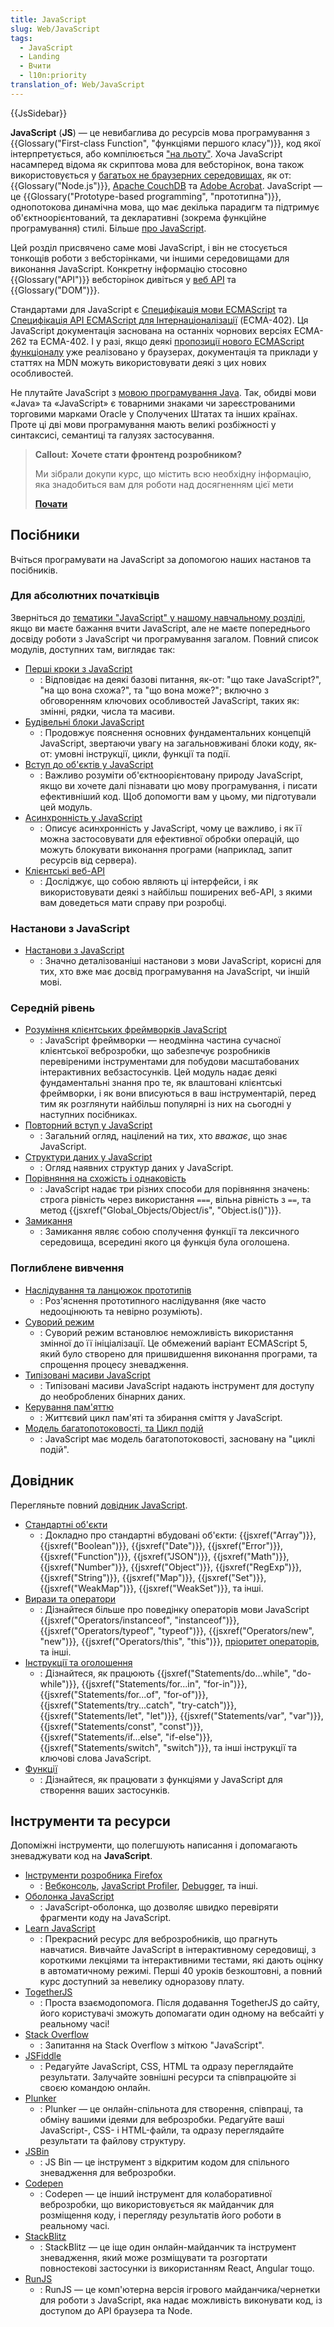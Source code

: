 ```yaml
---
title: JavaScript
slug: Web/JavaScript
tags:
  - JavaScript
  - Landing
  - Вчити
  - l10n:priority
translation_of: Web/JavaScript
---
```

{{JsSidebar}}

**JavaScript** (**JS**) &mdash; це невибаглива до ресурсів мова програмування з {{Glossary("First-class Function", "функціями першого класу")}}, код якої інтерпретується, або компілюється ["на льоту"](https://uk.wikipedia.org/wiki/JIT-%D0%BA%D0%BE%D0%BC%D0%BF%D1%96%D0%BB%D1%8F%D1%86%D1%96%D1%8F). Хоча JavaScript насамперед відома як скриптова мова для вебсторінок, вона також використовується у [багатьох не браузерних середовищах](https://en.wikipedia.org/wiki/JavaScript#Other_usage), як от: {{Glossary("Node.js")}}, [Apache CouchDB](https://couchdb.apache.org/) та [Adobe Acrobat](https://www.adobe.com/devnet/acrobat/javascript.html). JavaScript — це {{Glossary("Prototype-based programming", "прототипна")}}, однопотокова динамічна мова, що має декілька парадигм та підтримує об'єктноорієнтований, та декларативні (зокрема функційне програмування) стилі. Більше [про JavaScript](/uk/docs/Web/JavaScript/About_JavaScript).

Цей розділ присвячено саме мові JavaScript, і він не стосується тонкощів роботи з вебсторінками, чи іншими середовищами для виконання JavaScript. Конкретну інформацію стосовно {{Glossary("API")}} вебсторінок дивіться у [веб API](/uk/docs/Web/API) та {{Glossary("DOM")}}.

Стандартами для JavaScript є [Специфікація мови ECMAScript](https://tc39.es/ecma262/) та [Специфікація API ECMAScript для Інтернаціоналізації](https://tc39.es/ecma402/) (ECMA-402). Ця JavaScript документація заснована на останніх чорнових версіях ECMA-262 та ECMA-402. І у разі, якщо деякі [пропозиції нового ECMAScript функціоналу](https://github.com/tc39/proposals) уже реалізовано у браузерах, документація та приклади у статтях на MDN можуть використовувати деякі з цих нових особливостей.

Не плутайте JavaScript з [мовою програмування Java](https://uk.wikipedia.org/wiki/Java). Так, обидві мови «Java» та «JavaScript» є товарними знаками чи зареєстрованими торговими марками Oracle у Сполучених Штатах та інших країнах. Проте ці дві мови програмування мають великі розбіжності у синтаксисі, семантиці та галузях застосування.

> **Callout:** **Хочете стати фронтенд розробником?**
>
> Ми зібрали докупи курс, що містить всю необхідну інформацію, яка знадобиться вам
> для роботи над досягненням цієї мети
>
> [**Почати**](/uk/docs/Learn/Front-end_web_developer)

## Посібники

Вчіться програмувати на JavaScript за допомогою наших настанов та посібників.

### Для абсолютних початківців

Зверніться до [тематики "JavaScript" у нашому навчальному розділі](/uk/docs/Learn/JavaScript), якщо ви маєте бажання вчити JavaScript, але не маєте попереднього досвіду роботи з JavaScript чи програмування загалом. Повний список модулів, доступних там, виглядає так:

- [Перші кроки з JavaScript](/uk/docs/Learn/JavaScript/First_steps)
  - : Відповідає на деякі базові питання, як-от: "що таке JavaScript?", "на що вона схожа?", та "що вона може?"; включно з обговоренням ключових особливостей JavaScript, таких як: змінні, рядки, числа та масиви.
- [Будівельні блоки JavaScript](/uk/docs/Learn/JavaScript/Building_blocks)
  - : Продовжує пояснення основних фундаментальних концепцій JavaScript, звертаючи увагу на загальновживані блоки коду, як-от: умовні інструкції, цикли, функції та події.
- [Вступ до об'єктів у JavaScript](/uk/docs/Learn/JavaScript/Objects)
  - : Важливо розуміти об'єктноорієнтовану природу JavaScript, якщо ви хочете далі пізнавати цю мову програмування, і писати ефективніший код. Щоб допомогти вам у цьому, ми підготували цей модуль.
- [Асинхронність у JavaScript](/uk/docs/Learn/JavaScript/Asynchronous)
  - : Описує асинхронність у JavaScript, чому це важливо, і як її можна застосовувати для ефективної обробки операцій, що можуть блокувати виконання програми (наприклад, запит ресурсів від сервера).
- [Клієнтські веб-API](/uk/docs/Learn/JavaScript/Client-side_web_APIs)
  - : Досліджує, що собою являють ці інтерфейси, і як використовувати деякі з найбільш поширених веб-API, з якими вам доведеться мати справу при розробці.

### Настанови з JavaScript

- [Настанови з JavaScript](/uk/docs/Web/JavaScript/Guide)
  - : Значно деталізованіші настанови з мови JavaScript, корисні для тих, хто вже має досвід програмування на JavaScript, чи іншій мові.

### Середній рівень

- [Розуміння клієнтських фреймворків JavaScript](/uk/docs/Learn/Tools_and_testing/Client-side_JavaScript_frameworks)
  - : JavaScript фреймворки &mdash; неодмінна частина сучасної клієнтської веброзробки, що забезпечує розробників перевіреними інструментами для побудови масштабованих інтерактивних вебзастосунків. Цей модуль надає деякі фундаментальні знання про те, як влаштовані клієнтські фреймворки, і як вони вписуються в ваш інструментарій, перед тим як розглянути найбільш популярні із них на сьогодні у наступних посібниках.
- [Повторний вступ у JavaScript](/uk/docs/Web/JavaScript/A_re-introduction_to_JavaScript)
  - : Загальний огляд, націлений на тих, хто _вважає_, що знає JavaScript.
- [Структури даних у JavaScript](/uk/docs/Web/JavaScript/Data_structures)
  - : Огляд наявних структур даних у JavaScript.
- [Порівняння на схожість і однаковість](/uk/docs/Web/JavaScript/Equality_comparisons_and_sameness)
  - : JavaScript надає три різних способи для порівняння значень: строга рівність через використання `===`, вільна рівність з `==`, та метод {{jsxref("Global_Objects/Object/is", "Object.is()")}}.
- [Замикання](/uk/docs/Web/JavaScript/Closures)
  - : Замикання являє собою сполучення функції та лексичного середовища, всередині якого ця функція була оголошена.

### Поглиблене вивчення

- [Наслідування та ланцюжок прототипів](/uk/docs/Web/JavaScript/Inheritance_and_the_prototype_chain)
  - : Роз'яснення прототипного наслідування (яке часто недооцінюють та невірно розуміють).
- [Суворий режим](/uk/docs/Web/JavaScript/Reference/Strict_mode)
  - : Суворий режим встановлює неможливість використання змінної до її ініціалізації. Це обмежений варіант ECMAScript 5, який було створено для пришвидшення виконання програми, та спрощення процесу зневадження.
- [Типізовані масиви JavaScript](/uk/docs/Web/JavaScript/Typed_arrays)
  - : Типізовані масиви JavaScript надають інструмент для доступу до необроблених бінарних даних.
- [Керування пам'яттю](/uk/docs/Web/JavaScript/Memory_Management)
  - : Життєвий цикл пам'яті та збирання сміття у JavaScript.
- [Модель багатопотоковості, та Цикл подій](/uk/docs/Web/JavaScript/EventLoop)
  - : JavaScript має модель багатопотоковості, засновану на "циклі подій".

## Довідник

Перегляньте повний [довідник JavaScript](/uk/docs/Web/JavaScript/Reference).

- [Стандартні об'єкти](/uk/docs/Web/JavaScript/Reference/Global_Objects)
  - : Докладно про стандартні вбудовані об'єкти: {{jsxref("Array")}}, {{jsxref("Boolean")}}, {{jsxref("Date")}}, {{jsxref("Error")}}, {{jsxref("Function")}}, {{jsxref("JSON")}}, {{jsxref("Math")}}, {{jsxref("Number")}}, {{jsxref("Object")}}, {{jsxref("RegExp")}}, {{jsxref("String")}}, {{jsxref("Map")}}, {{jsxref("Set")}}, {{jsxref("WeakMap")}}, {{jsxref("WeakSet")}}, та інші.
- [Вирази та оператори](/uk/docs/Web/JavaScript/Reference/Operators)
  - : Дізнайтеся більше про поведінку операторів мови JavaScript {{jsxref("Operators/instanceof", "instanceof")}}, {{jsxref("Operators/typeof", "typeof")}}, {{jsxref("Operators/new", "new")}}, {{jsxref("Operators/this", "this")}}, [пріоритет операторів](/uk/docs/Web/JavaScript/Reference/Operators/Operator_Precedence), та інші.
- [Інструкції та оголошення](/uk/docs/Web/JavaScript/Reference/Statements)
  - : Дізнайтеся, як працюють {{jsxref("Statements/do...while", "do-while")}}, {{jsxref("Statements/for...in", "for-in")}}, {{jsxref("Statements/for...of", "for-of")}}, {{jsxref("Statements/try...catch", "try-catch")}}, {{jsxref("Statements/let", "let")}}, {{jsxref("Statements/var", "var")}}, {{jsxref("Statements/const", "const")}}, {{jsxref("Statements/if...else", "if-else")}}, {{jsxref("Statements/switch", "switch")}}, та інші інструкції та ключові слова JavaScript.
- [Функції](/uk/docs/Web/JavaScript/Reference/Functions)
  - : Дізнайтеся, як працювати з функціями у JavaScript для створення ваших застосунків.

## Інструменти та ресурси

Допоміжні інструменти, що полегшують написання і допомагають зневаджувати код на **JavaScript**.

- [Інструменти розробника Firefox](/uk/docs/Tools)
  - : [Вебконсоль](/uk/docs/Tools/Web_Console), [JavaScript Profiler](/uk/docs/Tools/Performance), [Debugger](/uk/docs/Tools/Debugger), та інші.
- [Оболонка JavaScript](/uk/docs/Web/JavaScript/Shells)
  - : JavaScript-оболонка, що дозволяє швидко перевіряти фрагменти коду на JavaScript.
- [Learn JavaScript](https://learnjavascript.online/)
  - : Прекрасний ресурс для веброзробників, що прагнуть навчатися. Вивчайте JavaScript в інтерактивному середовищі, з короткими лекціями та інтерактивними тестами, які дають оцінку в автоматичному режимі. Перші 40 уроків безкоштовні, а повний курс доступний за невелику одноразову плату.
- [TogetherJS](https://togetherjs.com/)
  - : Проста взаємодопомога. Після додавання TogetherJS до сайту, його користувачі зможуть допомагати один одному на вебсайті у реальному часі!
- [Stack Overflow](https://stackoverflow.com/questions/tagged/javascript)
  - : Запитання на Stack Overflow з міткою "JavaScript".
- [JSFiddle](https://jsfiddle.net/)
  - : Редагуйте JavaScript, CSS, HTML та одразу переглядайте результати. Залучайте зовнішні ресурси та співпрацюйте зі своєю командою онлайн.
- [Plunker](https://plnkr.co/)
  - : Plunker &mdash; це онлайн-спільнота для створення, співпраці, та обміну вашими ідеями для веброзробки. Редагуйте ваші JavaScript-, CSS- і HTML-файли, та одразу переглядайте результати та файлову структуру.
- [JSBin](https://jsbin.com/)
  - : JS Bin &mdash; це інструмент з відкритим кодом для спільного зневадження для веброзробки.
- [Codepen](https://codepen.io/)
  - : Codepen &mdash; це інший інструмент для колаборативної веброзробки, що використовується як майданчик для розміщення коду, і перегляду результатів його роботи в реальному часі.
- [StackBlitz](https://stackblitz.com/)
  - : StackBlitz &mdash; це іще один онлайн-майданчик та інструмент зневадження, який може розміщувати та розгортати повностекові застосунки із використанням React, Angular тощо.
- [RunJS](https://runjs.app/)
  - : RunJS &mdash; це комп'ютерна версія ігрового майданчика/чернетки для роботи з JavaScript, яка надає можливість виконувати код, із доступом до API браузера та Node.
